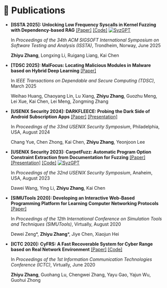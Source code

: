 # 📝 Publications 

<!-- <div class='paper-box'><div class='paper-box-image'><div><div class="badge">CVPR 2016</div><img src='images/500x300.png' alt="sym" width="100%"></div></div>
<div class='paper-box-text' markdown="1">

[Deep Residual Learning for Image Recognition](https://openaccess.thecvf.com/content_cvpr_2016/papers/He_Deep_Residual_Learning_CVPR_2016_paper.pdf)

**Kaiming He**, Xiangyu Zhang, Shaoqing Ren, Jian Sun

[**Project**](https://scholar.google.com/citations?view_op=view_citation&hl=zh-CN&user=DhtAFkwAAAAJ&citation_for_view=DhtAFkwAAAAJ:ALROH1vI_8AC) <strong><span class='show_paper_citations' data='DhtAFkwAAAAJ:ALROH1vI_8AC'></span></strong>
- Lorem ipsum dolor sit amet, consectetur adipiscing elit. Vivamus ornare aliquet ipsum, ac tempus justo dapibus sit amet. 
</div>
</div> -->

* **[ISSTA 2025]: Unlocking Low Frequency Syscalls in Kernel Fuzzing with Dependency-based RAG** [[Paper]](../../files/ISSTA25_SyzGPT_Zhiyu_Camera_Ready.pdf) [[Code]](https://github.com/QGrain/SyzGPT) [![SyzGPT](https://img.shields.io/github/stars/QGrain/SyzGPT?style=social)](https://github.com/QGrain/SyzGPT)

  In *Proceedings of the 34th ACM SIGSOFT International Symposium on Software Testing and Analysis (ISSTA)*, Trondheim, Norway, June 2025

  **Zhiyu Zhang**, Longxing Li, Ruigang Liang, Kai Chen

* **[TDSC 2025]: MalFocus: Locating Malicious Modules in Malware based on Hybrid Deep Learning** [[Paper]](https://www.computer.org/csdl/journal/tq/5555/01/10964846/25UAdGAvthC)
    
    In *IEEE Transactions on Dependable and Secure Computing (TDSC)*, March 2025
    
    Weihao Huang, Chaoyang Lin, Lu Xiang, **Zhiyu Zhang**, Guozhu Meng, Lei Xue, Kai Chen, Lei Meng, Zongming Zhang

* **[USENIX Security 2024]: DARKFLEECE: Probing the Dark Side of Android Subscription Apps** [[Paper]](https://www.usenix.org/system/files/usenixsecurity24-yue.pdf) [[Presentation]](https://www.usenix.org/conference/usenixsecurity24/presentation/yue)

    In *Proceedings of the 33nd USENIX Security Symposium*, Philadelphia, USA, August 2024 
    
    Chang Yue, Chen Zhong, Kai Chen, **Zhiyu Zhang**, Yeonjoon Lee

* **[USENIX Security 2023]: CarpetFuzz: Automatic Program Option Constraint Extraction from Documentation for Fuzzing** [[Paper]](https://www.usenix.org/system/files/usenixsecurity23-wang-dawei.pdf) [[Presentation]](https://www.usenix.org/conference/usenixsecurity23/presentation/wang-dawei) [[Code]](https://github.com/waugustus/CarpetFuzz) [![SyzGPT](https://img.shields.io/github/stars/waugustus/CarpetFuzz?style=social)](https://github.com/waugustus/CarpetFuzz)

    In *Proceedings of the 32nd USENIX Security Symposium*, Anaheim, USA, August 2023    
    
    Dawei Wang, Ying Li, **Zhiyu Zhang**, Kai Chen

* **[SIMUTools 2020]: Developing an Interactive Web-Based Programming Platform for Learning Computer Networking Protocols** [[Paper]](https://link.springer.com/chapter/10.1007/978-3-030-72792-5_48)

    In *Proceedings of the 12th International Conference on Simulation Tools and Techniques (SIMUTools)*, Virtually, August 2020
    
    Dewei Zeng\*, **Zhiyu Zhang**\*, Jiye Chen, Xiaojun Hei

* **[ICTC 2020]: CyFRS: A Fast Recoverable System for Cyber Range based on Real Network Environment** [[Paper]](https://ieeexplore.ieee.org/document/9123273) [[Code]](https://github.com/QGrain/Partition-Recovery)

    In *Proceedings of the 1st Information Communication Technologies Conference (ICTC)*, Virtually, June 2020

    **Zhiyu Zhang**, Guohang Lu, Chengwei Zhang, Yayu Gao, Yajun Wu, Guohui Zhong